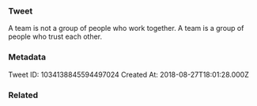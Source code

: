 ### Tweet
A team is not a group of people who work together. A team is a group of people who trust each other.

### Metadata
Tweet ID: 1034138845594497024
Created At: 2018-08-27T18:01:28.000Z

### Related


